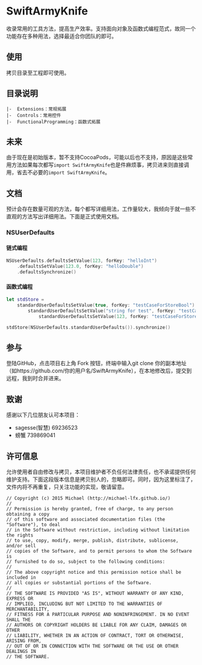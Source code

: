 # SwiftArmyKnife

收录常用的工具方法，提高生产效率。支持面向对象及函数式编程范式，故同一个功能存在多种用法，选择最适合你团队的即可。

## 使用

拷贝目录至工程即可使用。

## 目录说明

```
|-  Extensions：常规拓展
|-  Controls：常用控件
|-  FunctionalProgramming：函数式拓展
```

##  未来

由于现在是初始版本，暂不支持CocoaPods，可能以后也不支持，原因是这些常用方法如果每次都写`import SwiftArmyKnife`也是件麻烦事，拷贝进来则直接调用，省去不必要的`import SwiftArmyKnife`。

## 文档

预计会存在数量可观的方法，每个都写详细用法，工作量较大，我倾向于就一些不直观的方法写出详细用法。下面是正式使用文档。

### NSUserDefaults

#### 链式编程

```swift
NSUserDefaults.defaultsSetValue(123, forKey: "helloInt")
    .defaultsSetValue(123.0, forKey: "helloDouble")
    .defaultsSynchronize()
```

#### 函数式编程

```swift
let stdStore =
    standardUserDefaultsSetValue(true, forKey: "testCaseForStoreBool") >>>
        standardUserDefaultsSetValue("string for test", forKey: "testCaseForStoreString") >>>
            standardUserDefaultsSetValue(123, forKey: "testCaseForStoreInt")

stdStore(NSUserDefaults.standardUserDefaults()).synchronize()
```

## 参与

登陆GitHub，点击项目右上角 Fork 按钮，终端中输入git clone 你的副本地址（如https://github.com/你的用户名/SwiftArmyKnife），在本地修改后，提交到远程，我到时合并进来。

## 致谢

感谢以下几位朋友认可本项目：

* sagesse(智慧)  69236523
* 螃蟹 739869041

## 许可信息

允许使用者自由修改与拷贝，本项目维护者不负任何法律责任，也不承诺提供任何维护支持。下面这段版本信息是拷贝别人的，忽略即可。同时，因为这里标注了，文件内将不再重复，只关注功能的实现，敬请留意。

```
// Copyright (c) 2015 Michael (http://michael-lfx.github.io/)
//
// Permission is hereby granted, free of charge, to any person obtaining a copy
// of this software and associated documentation files (the "Software"), to deal
// in the Software without restriction, including without limitation the rights
// to use, copy, modify, merge, publish, distribute, sublicense, and/or sell
// copies of the Software, and to permit persons to whom the Software is
// furnished to do so, subject to the following conditions:
//
// The above copyright notice and this permission notice shall be included in
// all copies or substantial portions of the Software.
//
// THE SOFTWARE IS PROVIDED "AS IS", WITHOUT WARRANTY OF ANY KIND, EXPRESS OR
// IMPLIED, INCLUDING BUT NOT LIMITED TO THE WARRANTIES OF MERCHANTABILITY,
// FITNESS FOR A PARTICULAR PURPOSE AND NONINFRINGEMENT. IN NO EVENT SHALL THE
// AUTHORS OR COPYRIGHT HOLDERS BE LIABLE FOR ANY CLAIM, DAMAGES OR OTHER
// LIABILITY, WHETHER IN AN ACTION OF CONTRACT, TORT OR OTHERWISE, ARISING FROM,
// OUT OF OR IN CONNECTION WITH THE SOFTWARE OR THE USE OR OTHER DEALINGS IN
// THE SOFTWARE.
```


